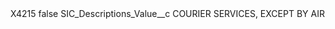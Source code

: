 <?xml version="1.0" encoding="UTF-8"?>
<CustomMetadata xmlns="http://soap.sforce.com/2006/04/metadata" xmlns:xsi="http://www.w3.org/2001/XMLSchema-instance" xmlns:xsd="http://www.w3.org/2001/XMLSchema">
    <label>X4215</label>
    <protected>false</protected>
    <values>
        <field>SIC_Descriptions_Value__c</field>
        <value xsi:type="xsd:string">COURIER SERVICES, EXCEPT BY AIR</value>
    </values>
</CustomMetadata>
